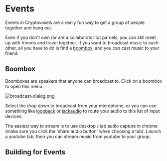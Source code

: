 # Events

Events in Cryptovoxels are a really fun way to get a group of people together and hang out.

Even if you don't own (or are a collaborator to) parcels, you can still meet up with friends and travel together. If you want to broadcast music to each other, all you have to do is find a [boombox](/features/boombox), and you can cast music to your friend.

## Boombox

Boomboxes are speakers that anyone can broadcast to. Click on a boombox to open this menu

![broadcast-dialog.png](/broadcast-dialog.png)

Select the drop down to broadcast from your microphone, or you can use something like [loopback](https://rogueamoeba.com/loopback/) or [jackaudio](https://jackaudio.org/) to route your audio to this list of input devices.

The easiest way to stream is to use desktop / tab audio capture in chrome (make sure you click the 'share audio button' when choosing a tab). Launch a youtube tab, then you can stream music from youtube to your group.

## 
## Building for Events

